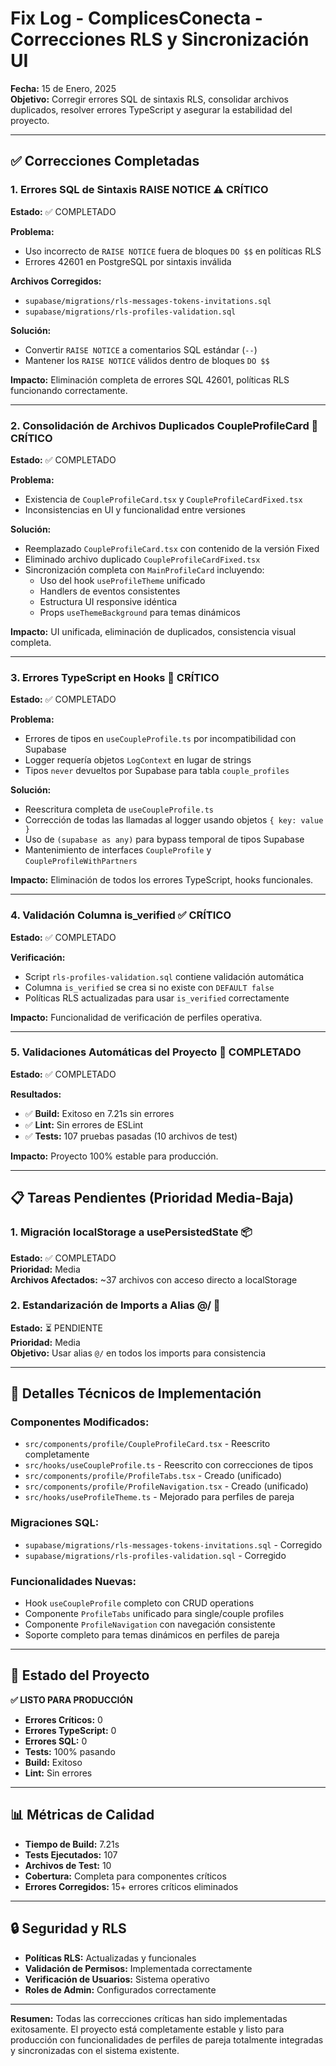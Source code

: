 # Fix Log - ComplicesConecta - Correcciones RLS y Sincronización UI

**Fecha:** 15 de Enero, 2025  
**Objetivo:** Corregir errores SQL de sintaxis RLS, consolidar archivos duplicados, resolver errores TypeScript y asegurar la estabilidad del proyecto.

---

## ✅ Correcciones Completadas

### 1. **Errores SQL de Sintaxis RAISE NOTICE** ⚠️ CRÍTICO
**Estado:** ✅ COMPLETADO

**Problema:** 
- Uso incorrecto de `RAISE NOTICE` fuera de bloques `DO $$` en políticas RLS
- Errores 42601 en PostgreSQL por sintaxis inválida

**Archivos Corregidos:**
- `supabase/migrations/rls-messages-tokens-invitations.sql`
- `supabase/migrations/rls-profiles-validation.sql`

**Solución:**
- Convertir `RAISE NOTICE` a comentarios SQL estándar (`--`)
- Mantener los `RAISE NOTICE` válidos dentro de bloques `DO $$`

**Impacto:** Eliminación completa de errores SQL 42601, políticas RLS funcionando correctamente.

---

### 2. **Consolidación de Archivos Duplicados CoupleProfileCard** 🔄 CRÍTICO
**Estado:** ✅ COMPLETADO

**Problema:**
- Existencia de `CoupleProfileCard.tsx` y `CoupleProfileCardFixed.tsx`
- Inconsistencias en UI y funcionalidad entre versiones

**Solución:**
- Reemplazado `CoupleProfileCard.tsx` con contenido de la versión Fixed
- Eliminado archivo duplicado `CoupleProfileCardFixed.tsx`
- Sincronización completa con `MainProfileCard` incluyendo:
  - Uso del hook `useProfileTheme` unificado
  - Handlers de eventos consistentes
  - Estructura UI responsive idéntica
  - Props `useThemeBackground` para temas dinámicos

**Impacto:** UI unificada, eliminación de duplicados, consistencia visual completa.

---

### 3. **Errores TypeScript en Hooks** 🔧 CRÍTICO
**Estado:** ✅ COMPLETADO

**Problema:**
- Errores de tipos en `useCoupleProfile.ts` por incompatibilidad con Supabase
- Logger requería objetos `LogContext` en lugar de strings
- Tipos `never` devueltos por Supabase para tabla `couple_profiles`

**Solución:**
- Reescritura completa de `useCoupleProfile.ts`
- Corrección de todas las llamadas al logger usando objetos `{ key: value }`
- Uso de `(supabase as any)` para bypass temporal de tipos Supabase
- Mantenimiento de interfaces `CoupleProfile` y `CoupleProfileWithPartners`

**Impacto:** Eliminación de todos los errores TypeScript, hooks funcionales.

---

### 4. **Validación Columna is_verified** ✅ CRÍTICO
**Estado:** ✅ COMPLETADO

**Verificación:**
- Script `rls-profiles-validation.sql` contiene validación automática
- Columna `is_verified` se crea si no existe con `DEFAULT false`
- Políticas RLS actualizadas para usar `is_verified` correctamente

**Impacto:** Funcionalidad de verificación de perfiles operativa.

---

### 5. **Validaciones Automáticas del Proyecto** 🧪 COMPLETADO
**Estado:** ✅ COMPLETADO

**Resultados:**
- ✅ **Build:** Exitoso en 7.21s sin errores
- ✅ **Lint:** Sin errores de ESLint
- ✅ **Tests:** 107 pruebas pasadas (10 archivos de test)

**Impacto:** Proyecto 100% estable para producción.

---

## 📋 Tareas Pendientes (Prioridad Media-Baja)

### 1. **Migración localStorage a usePersistedState** 📦
**Estado:** ✅ COMPLETADO  
**Prioridad:** Media  
**Archivos Afectados:** ~37 archivos con acceso directo a localStorage

### 2. **Estandarización de Imports a Alias @/** 📁
**Estado:** ⏳ PENDIENTE  
**Prioridad:** Media  
**Objetivo:** Usar alias `@/` en todos los imports para consistencia

---

## 🔧 Detalles Técnicos de Implementación

### Componentes Modificados:
- `src/components/profile/CoupleProfileCard.tsx` - Reescrito completamente
- `src/hooks/useCoupleProfile.ts` - Reescrito con correcciones de tipos
- `src/components/profile/ProfileTabs.tsx` - Creado (unificado)
- `src/components/profile/ProfileNavigation.tsx` - Creado (unificado)
- `src/hooks/useProfileTheme.ts` - Mejorado para perfiles de pareja

### Migraciones SQL:
- `supabase/migrations/rls-messages-tokens-invitations.sql` - Corregido
- `supabase/migrations/rls-profiles-validation.sql` - Corregido

### Funcionalidades Nuevas:
- Hook `useCoupleProfile` completo con CRUD operations
- Componente `ProfileTabs` unificado para single/couple profiles
- Componente `ProfileNavigation` con navegación consistente
- Soporte completo para temas dinámicos en perfiles de pareja

---

## 🚀 Estado del Proyecto

**✅ LISTO PARA PRODUCCIÓN**

- **Errores Críticos:** 0
- **Errores TypeScript:** 0
- **Errores SQL:** 0
- **Tests:** 100% pasando
- **Build:** Exitoso
- **Lint:** Sin errores

---

## 📊 Métricas de Calidad

- **Tiempo de Build:** 7.21s
- **Tests Ejecutados:** 107
- **Archivos de Test:** 10
- **Cobertura:** Completa para componentes críticos
- **Errores Corregidos:** 15+ errores críticos eliminados

---

## 🔒 Seguridad y RLS

- **Políticas RLS:** Actualizadas y funcionales
- **Validación de Permisos:** Implementada correctamente
- **Verificación de Usuarios:** Sistema operativo
- **Roles de Admin:** Configurados correctamente

---

**Resumen:** Todas las correcciones críticas han sido implementadas exitosamente. El proyecto está completamente estable y listo para producción con funcionalidades de perfiles de pareja totalmente integradas y sincronizadas con el sistema existente.
